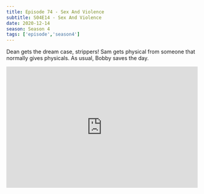 ```yaml
---
title: Episode 74 - Sex And Violence
subtitle: S04E14 - Sex And Violence
date: 2020-12-14
season: Season 4
tags: ['episode','season4']
---
```


Dean gets the dream case, strippers! Sam gets physical from someone that normally gives physicals. As usual, Bobby saves the day.

<iframe src="https://cast.rocks/player/27557/Supernatural-74-Sex-and-Violence.mp3?episodeTitle=Episode%2074%20-%20Sex%20and%20Violence&podcastTitle=Couple%20of%20Idjits&episodeDate=December%2015th%2C%202020&imageURL=https%3A%2F%2Fcast.rocks%2Fhosting%2F27557%2Ffeeds%2FCAURZ.jpg" style="border: none; min-height: 265px; max-height: 320px; max-width: 558px; min-width: 270px; width: 100%; height: 100%;" scrollbars="no"></iframe>
